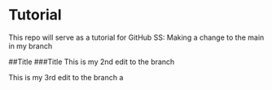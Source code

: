 # Tutorial
This repo will serve as a tutorial for GitHub
SS: Making a change to the main in my branch 


##Title
###Title
This is my 2nd edit to the branch

This is my 3rd edit to the branch
a

